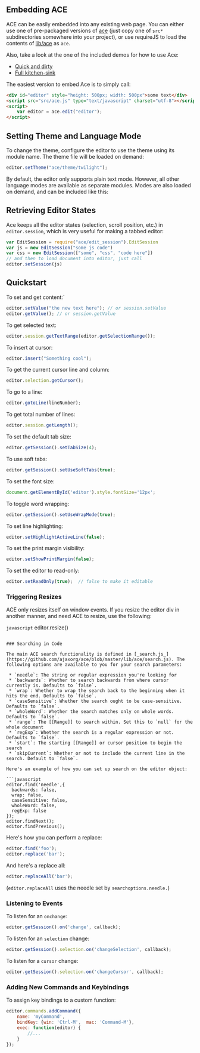 ## Embedding ACE

ACE can be easily embedded into any existing web page. You can either use one of pre-packaged versions of [ace](https://github.com/ajaxorg/ace-builds/) (just copy one of `src*` subdirectories somewhere into your project), or use requireJS to load the contents of [lib/ace](https://github.com/ajaxorg/ace/tree/master/lib/ace) as `ace`.

Also, take a look at the one of the included demos for how to use Ace:

* [Quick and dirty](https://github.com/ajaxorg/ace-builds/blob/master/editor.html) 
* [Full kitchen-sink](https://github.com/ajaxorg/ace/blob/master/demo/kitchen-sink/demo.js)

The easiest version to embed Ace is to simply call:

```html
<div id="editor" style="height: 500px; width: 500px">some text</div>
<script src="src/ace.js" type="text/javascript" charset="utf-8"></script>
<script>
    var editor = ace.edit("editor");
</script>
```

## Setting Theme and Language Mode

To change the theme, configure the editor to use the theme using its module name. The theme file will be loaded on demand:

```javascript
editor.setTheme("ace/theme/twilight");
```

By default, the editor only supports plain text mode. However, all other language modes are available as separate modules. Modes are also loaded on demand, and can be included like this:

## Retrieving Editor States

Ace keeps all the editor states (selection, scroll position, etc.) in `editor.session`, which is very useful for making a tabbed editor:

```javascript
var EditSession = require("ace/edit_session").EditSession
var js = new EditSession("some js code")
var css = new EditSession(["some", "css", "code here"])
// and then to load document into editor, just call
editor.setSession(js)
```

## Quickstart

To set and get content:`

```javascript
editor.setValue("the new text here"); // or session.setValue
editor.getValue(); // or session.getValue
```

To get selected text:

```javascript
editor.session.getTextRange(editor.getSelectionRange());
```

To insert at cursor:

```javascript
editor.insert("Something cool");
```

To get the current cursor line and column:

```javascript
editor.selection.getCursor();
```

To go to a line:

```javascript
editor.gotoLine(lineNumber);
```

To get total number of lines:

```javascript
editor.session.getLength();
```

To set the default tab size:

```javascript
editor.getSession().setTabSize(4);
```

To use soft tabs:

```javascript
editor.getSession().setUseSoftTabs(true);
```

To set the font size:

```javascript
document.getElementById('editor').style.fontSize='12px';
```

To toggle word wrapping:

```javascript
editor.getSession().setUseWrapMode(true);
```

To set line highlighting:

```javascript
editor.setHighlightActiveLine(false);
```

To set the print margin visibility:

```javascript
editor.setShowPrintMargin(false);
```

To set the editor to read-only:

```javascript
editor.setReadOnly(true);  // false to make it editable
```

### Triggering Resizes

ACE only resizes itself on window events. If you resize the editor div in another manner, and need ACE to resize, use the following:

```javascript```
editor.resize()
```

### Searching in Code

The main ACE search functionality is defined in [_search.js_](https://github.com/ajaxorg/ace/blob/master/lib/ace/search.js). The following options are available to you for your search parameters:

 * `needle`: The string or regular expression you're looking for
 * `backwards`: Whether to search backwards from where cursor currently is. Defaults to `false`.
 * `wrap`: Whether to wrap the search back to the beginning when it hits the end. Defaults to `false`.
 * `caseSensitive`: Whether the search ought to be case-sensitive. Defaults to `false`.
 * `wholeWord`: Whether the search matches only on whole words. Defaults to `false`.
 * `range`: The [[Range]] to search within. Set this to `null` for the whole document
 * `regExp`: Whether the search is a regular expression or not. Defaults to `false`.
 * `start`: The starting [[Range]] or cursor position to begin the search
 * `skipCurrent`: Whether or not to include the current line in the search. Default to `false`.
 
Here's an example of how you can set up search on the editor object:

```javascript
editor.find('needle',{
  backwards: false,
  wrap: false,
  caseSensitive: false,
  wholeWord: false,
  regExp: false
});
editor.findNext();
editor.findPrevious();
```

Here's how you can perform a replace:

```javascript
editor.find('foo');
editor.replace('bar');
```

And here's a replace all: 

```javascript
editor.replaceAll('bar');
```

(`editor.replaceAll` uses the needle set by `searchoptions.needle.`)

### Listening to Events

To listen for an `onchange`:

```javascript
editor.getSession().on('change', callback);
```

To listen for an `selection` change:

```javascript
editor.getSession().selection.on('changeSelection', callback);
```

To listen for a `cursor` change:

```javascript
editor.getSession().selection.on('changeCursor', callback);
```

### Adding New Commands and Keybindings

To assign key bindings to a custom function:

```javascript
editor.commands.addCommand({
    name: 'myCommand',
    bindKey: {win: 'Ctrl-M',  mac: 'Command-M'},
    exec: function(editor) {
        //...
    }
});
```